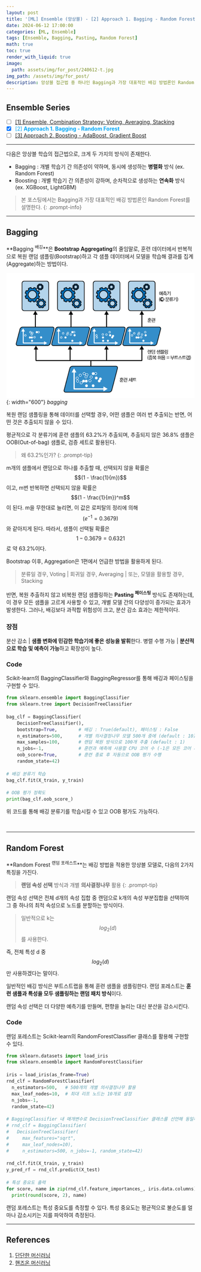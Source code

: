 ```yaml
---
layout: post
title: '[ML] Ensemble (앙상블) - [2] Approach 1. Bagging - Random Forest'
date: 2024-06-12 17:00:00
categories: [ML, Ensemble]
tags: [Ensemble, Bagging, Pasting, Random Forest]
math: true
toc: true
render_with_liquid: true
image:
  path: assets/img/for_post/240612-t.jpg
img_path: /assets/img/for_post/
description: 앙상블 접근법 중 하나인 Bagging과 가장 대표적인 배깅 방법론인 Random Forest를 설명한다.
---
```


## Ensemble Series

- [ ] [[1] Ensemble, Combination Strategy: Voting, Averaging, Stacking](https://minsuk1003.github.io/posts/Ensemble-1/)
- [x] <span style="color: #07a8f7">[2] **Approach 1. Bagging - Random Forest**</span>
- [ ] [[3] Approach 2. Boosting - AdaBoost, Gradient Boost](https://minsuk1003.github.io/posts/Ensemble-3/)

---
다음은 앙상블 학습의 접근법으로, 크게 두 가지의 방식이 존재한다.

- Bagging : 개별 학습기 간 의존성이 약하며, 동시에 생성하는 **병렬화** 방식 (ex. Random Forest)
- Boosting : 개별 학습기 간 의존성이 강하며, 순차적으로 생성하는 **연속화** 방식 (ex. XGBoost, LightGBM)
  
> 본 포스팅에서는 Bagging과 가장 대표적인 배깅 방법론인 Random Forest를 설명한다.
{: .prompt-info}

---
## Bagging

**Bagging <sup>배깅</sup>**은 **Bootstrap Aggregating**의 줄임말로, 훈련 데이터에서 반복적으로 복원 랜덤 샘플링(Bootstrap)하고 각 샘플 데이터에서 모델을 학습해 결과를 집계(Aggregate)하는 방법이다.

![fig4](assets/img/for_post/240515-4.png){: width="600"}
_bagging_

복원 랜덤 샘플링을 통해 데이터를 선택할 경우, 어떤 샘플은 여러 번 추출되는 반면, 어떤 것은 추출되지 않을 수 있다. 

평균적으로 각 분류기에 훈련 샘플의 63.2%가 추출되며, 추출되지 않은 36.8% 샘플은 OOB(Out-of-bag) 샘플로, 검증 세트로 활용된다.

> 왜 63.2%인가?
{: .prompt-tip}

m개의 샘플에서 랜덤으로 하나를 추출할 때, 선택되지 않을 확률은 $$(1 - \frac{1}{m})$$이고, m번 반복하면 선택되지 않을 확률은 $$(1 - \frac{1}{m})^m$$이 된다. m을 무한대로 늘리면, 이 값은 로피탈의 정리에 의해 $$(e^{-1} = 0.3679)$$와 같아지게 된다. 따라서, 샘플이 선택될 확률은 $$1 - 0.3679 = 0.6321$$로 약 63.2%이다.

Bootstrap 이후, Aggregation은 1편에서 언급한 방법을 활용하게 된다.

> 분류일 경우, Voting | 회귀일 경우, Averaging | 또는, 모델을 활용할 경우, Stacking

반면, 복원 추출하지 않고 비복원 랜덤 샘플링하는 **Pasting <sup>페이스팅</sup>** 방식도 존재하는데, 이 경우 모든 샘플을 고르게 사용할 수 있고, 개별 모델 간의 다양성이 증가되는 효과가 발생한다. 그러나, 배깅보다 과적합 위험성이 크고, 분산 감소 효과는 제한적이다.

### 장점

분산 감소 | **샘플 변화에 민감한 학습기에 좋은 성능을 발휘**한다.
병렬 수행 가능 | **분산적으로 학습 및 예측이 가능**하고 확장성이 높다.

### Code

Scikit-learn의 BaggingClassifier와 BaggingRegressor를 통해 배깅과 페이스팅을 구현할 수 있다.

~~~python
from sklearn.ensemble import BaggingClassifier
from sklearn.tree import DecisionTreeClassifier

bag_clf = BaggingClassifier(
    DecisionTreeClassifier(),        
    bootstrap=True,        # 배깅 : True(default), 페이스팅 : False
    n_estimators=500,      # 개별 의사결정나무 모델 500개 중에 (default : 10)
    max_samples=100,       # 랜덤 복원 방식으로 100개 추출 (default : 1)
    n_jobs=-1,             # 훈련과 예측에 사용할 CPU 코어 수 (-1은 모든 코어 사용, default : 1)
    oob_score=True,        # 훈련 종료 후 자동으로 OOB 평가 수행
    random_state=42)

# 배깅 분류기 학습
bag_clf.fit(X_train, y_train)

# OOB 평가 정확도
print(bag_clf.oob_score_)
~~~

위 코드를 통해 배깅 분류기를 학습시킬 수 있고 OOB 평가도 가능하다.

&nbsp;
&nbsp;

---
## Random Forest

**Random Forest <sup>랜덤 포레스트</sup>**는 배깅 방법을 적용한 앙상블 모델로, 다음의 2가지 특징을 가진다.

> **랜덤 속성 선택** 방식과 개별 **의사결정나무** 활용
{: .prompt-tip}

랜덤 속성 선택은 전체 d개의 속성 집합 중 랜덤으로 k개의 속성 부분집합을 선택하여 그 중 하나의 최적 속성으로 노드를 분할하는 방식이다.
> 일반적으로 k는 $$log_2(d)$$를 사용한다.

즉, 전체 특성 d 중 $$log_2(d)$$만 사용하겠다는 말이다.

일반적인 배깅 방식은 부트스트랩을 통해 훈련 샘플을 샘플링한다. 랜덤 포레스트는 **훈련 샘플과 특성을 모두 샘플링하는 랜덤 패치 방식**이다.

랜덤 속성 선택은 더 다양한 예측기를 만들며, 편향을 늘리는 대신 분산을 감소시킨다.

### Code

랜덤 포레스트는 Scikit-learn의 RandomForestClassifier 클래스를 활용해 구현할 수 있다.

~~~python
from sklearn.datasets import load_iris
from sklearn.ensemble import RandomForestClassifier

iris = load_iris(as_frame=True)
rnd_clf = RandomForestClassifier(
  n_estimators=500,   # 500개의 개별 의사결정나무 활용
  max_leaf_nodes=10,  # 최대 리프 노드는 10개로 설정
  n_jobs=-1,
  random_state=42)

# BaggingClassifier 내 매개변수로 DecisionTreeClassifier 클래스를 선언해 동일하게 활용 가능
# rnd_clf = BaggingClassifier(
#   DecisionTreeClassifier(
#     max_features="sqrt",
#     max_leaf_nodes=10),
#     n_estimators=500, n_jobs=-1, random_state=42)

rnd_clf.fit(X_train, y_train)
y_pred_rf = rnd_clf.predict(X_test)

# 특성 중요도 출력
for score, name in zip(rnd_clf.feature_importances_, iris.data.columns):
  print(round(score, 2), name)
~~~

랜덤 포레스트는 특성 중요도를 측정할 수 있다. 특성 중요도는 평균적으로 불순도를 얼마나 감소시키는 지를 파악하여 측정된다.


---
## References

1. [단단한 머신러닝](https://product.kyobobook.co.kr/detail/S000001916959)
2. [핸즈온 머신러닝](https://product.kyobobook.co.kr/detail/S000208981368)
